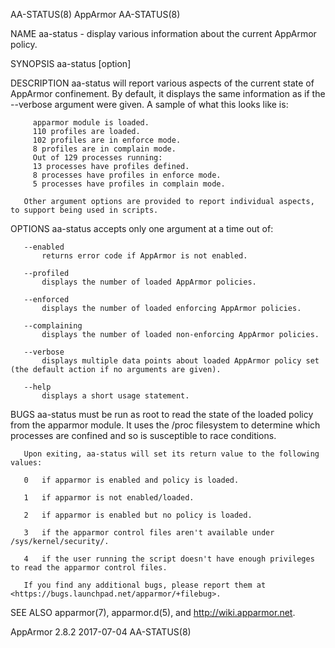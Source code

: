 AA-STATUS(8)                                                                                       AppArmor                                                                                      AA-STATUS(8)



NAME
       aa-status - display various information about the current AppArmor policy.

SYNOPSIS
       aa-status [option]

DESCRIPTION
       aa-status will report various aspects of the current state of AppArmor confinement. By default, it displays the same information as if the --verbose argument were given. A sample of what this looks
       like is:

         apparmor module is loaded.
         110 profiles are loaded.
         102 profiles are in enforce mode.
         8 profiles are in complain mode.
         Out of 129 processes running:
         13 processes have profiles defined.
         8 processes have profiles in enforce mode.
         5 processes have profiles in complain mode.

       Other argument options are provided to report individual aspects, to support being used in scripts.

OPTIONS
       aa-status accepts only one argument at a time out of:

       --enabled
           returns error code if AppArmor is not enabled.

       --profiled
           displays the number of loaded AppArmor policies.

       --enforced
           displays the number of loaded enforcing AppArmor policies.

       --complaining
           displays the number of loaded non-enforcing AppArmor policies.

       --verbose
           displays multiple data points about loaded AppArmor policy set (the default action if no arguments are given).

       --help
           displays a short usage statement.

BUGS
       aa-status must be run as root to read the state of the loaded policy from the apparmor module. It uses the /proc filesystem to determine which processes are confined and so is susceptible to race
       conditions.

       Upon exiting, aa-status will set its return value to the following values:

       0   if apparmor is enabled and policy is loaded.

       1   if apparmor is not enabled/loaded.

       2   if apparmor is enabled but no policy is loaded.

       3   if the apparmor control files aren't available under /sys/kernel/security/.

       4   if the user running the script doesn't have enough privileges to read the apparmor control files.

       If you find any additional bugs, please report them at <https://bugs.launchpad.net/apparmor/+filebug>.

SEE ALSO
       apparmor(7), apparmor.d(5), and <http://wiki.apparmor.net>.



AppArmor 2.8.2                                                                                    2017-07-04                                                                                     AA-STATUS(8)

